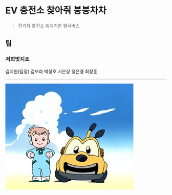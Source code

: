 # EV 충전소 찾아줘 붕붕차차

> 전기차 충전소 위치기반 웹서비스



## 팀

### 저희멋지조

김지원(팀장) 김보라 박정호 서은상 정은경 최창훈



---



![bungbungchacha](./bung.jpg)





